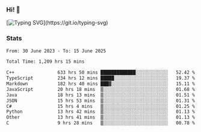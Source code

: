 ### Hi!  👋

[![Typing SVG](https://readme-typing-svg.herokuapp.com?font=Fira+Code&pause=1000&width=435&lines=Hello!+I'm+Texiwustion.)](https://git.io/typing-svg)

### Stats

<!--START_SECTION:waka-->

```txt
From: 30 June 2023 - To: 15 June 2025

Total Time: 1,209 hrs 15 mins

C++                633 hrs 50 mins █████████████░░░░░░░░░░░░   52.42 %
TypeScript         234 hrs 12 mins █████░░░░░░░░░░░░░░░░░░░░   19.37 %
Markdown           182 hrs 40 mins ███▓░░░░░░░░░░░░░░░░░░░░░   15.11 %
JavaScript         20 hrs 18 mins  ▒░░░░░░░░░░░░░░░░░░░░░░░░   01.68 %
Java               18 hrs 13 mins  ▒░░░░░░░░░░░░░░░░░░░░░░░░   01.51 %
JSON               15 hrs 53 mins  ▒░░░░░░░░░░░░░░░░░░░░░░░░   01.31 %
C#                 15 hrs 4 mins   ▒░░░░░░░░░░░░░░░░░░░░░░░░   01.25 %
Python             13 hrs 42 mins  ▒░░░░░░░░░░░░░░░░░░░░░░░░   01.13 %
Other              13 hrs 41 mins  ▒░░░░░░░░░░░░░░░░░░░░░░░░   01.13 %
C                  9 hrs 28 mins   ▒░░░░░░░░░░░░░░░░░░░░░░░░   00.78 %
```

<!--END_SECTION:waka-->
